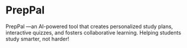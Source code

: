 # PrepPal
PrepPal —an AI-powered tool that creates personalized study plans, interactive quizzes, and fosters collaborative learning. Helping students study smarter, not harder! 
